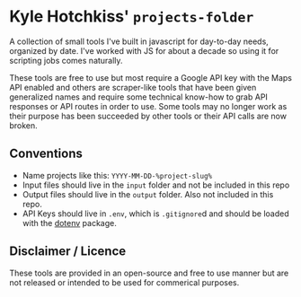 # Kyle Hotchkiss' `projects-folder`

A collection of small tools I've built in javascript for day-to-day needs, organized by date. I've worked with JS for about a decade so using it for scripting jobs comes naturally.

These tools are free to use but most require a Google API key with the Maps API enabled and others are scraper-like tools that have been given generalized names and require some technical know-how to grab API responses or API routes in order to use. Some tools may no longer work as their purpose has been succeeded by other tools or their API calls are now broken.

## Conventions

* Name projects like this: `YYYY-MM-DD-%project-slug%`
* Input files should live in the `input` folder and not be included in this repo
* Output files should live in the `output` folder. Also not included in this repo.
* API Keys should live in `.env`, which is `.gitignore`d and should be loaded with the [dotenv](https://www.npmjs.com/package/dotenv) package.

## Disclaimer / Licence

These tools are provided in an open-source and free to use manner but are not released or intended to be used for commerical purposes. 